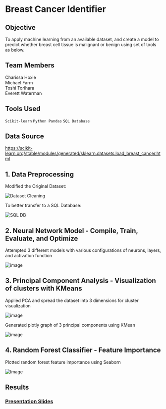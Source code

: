 # Breast Cancer Identifier

## Objective
To apply machine learning from an available dataset, and create a model to predict whether breast cell tissue is malignant or benign using set of tools as below.

## Team Members
Charissa Hoxie<br>
Michael Farm<br>
Toshi Torihara<br>
Everett Waterman<br>

## Tools Used
`Scikit-learn`
`Python Pandas`
`SQL Database`

## Data Source
https://scikit-learn.org/stable/modules/generated/sklearn.datasets.load_breast_cancer.html

## 1. Data Preprocessing
Modified the Original Dataset:

![Dataset Cleaning](/mfarm/PyPd_Clean.png)

To better transfer to a SQL Database:

![SQL DB](/mfarm/SQL_DB.png)

## 2. Neural Network Model - Compile, Train, Evaluate, and Optimize
Attempted 3 different models with various configurations of neurons, layers, and activation function<p>
![image](Images/nn_model.png)

## 3. Principal Component Analysis - Visualization of clusters with KMeans
Applied PCA and spread the dataset into 3 dimensions for cluster visualization<p>
![image](Images/pca.png)<p>
Generated plotly graph of 3 principal components using KMean<p>
![image](Images/newplot.png)<p>

## 4. Random Forest Classifier - Feature Importance
Plotted random forest feature importance using Seaborn<p>
![Image](Images/Random_Forest_Seaborn.png)

## Results
### [Presentation Slides](mfarm/Project-4.pptx)
